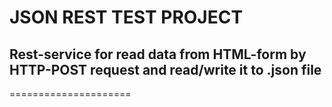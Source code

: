 # JSON REST TEST PROJECT

## Rest-service for read data from HTML-form by HTTP-POST request and read/write it to .json file
=====================


